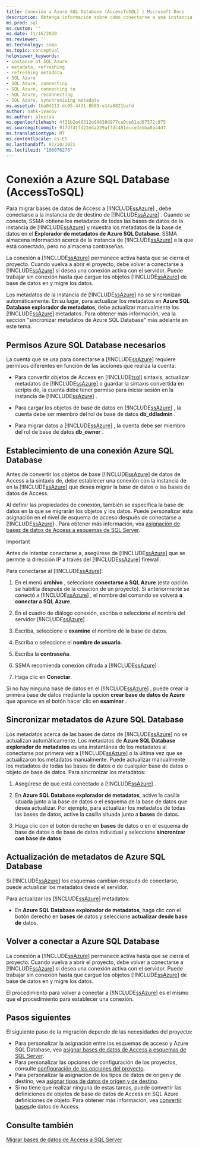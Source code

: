 ```yaml
---
title: Conexión a Azure SQL Database (AccessToSQL) | Microsoft Docs
description: Obtenga información sobre cómo conectarse a una instancia de destino de Azure SQL Database para migrar bases de datos de Access. SSMA obtiene metadatos acerca de las bases de datos en Azure SQL Database.
ms.prod: sql
ms.custom: ''
ms.date: 11/16/2020
ms.reviewer: ''
ms.technology: ssma
ms.topic: conceptual
helpviewer_keywords:
- instance of SQL Azure
- metadata, refreshing
- refreshing metadata
- SQL Azure
- SQL Azure, connecting
- SQL Azure, connecting to
- SQL Azure, reconnecting
- SQL Azure, synchronizing metadata
ms.assetid: 1ba0d113-dc05-4431-8689-e14a8821bafd
author: nahk-ivanov
ms.author: alexiva
ms.openlocfilehash: 4f31b2e46312e89830d977ca0ce61ad07572c875
ms.sourcegitcommit: 917df4ffd22e4a229af7dc481dcce3ebba0aa4d7
ms.translationtype: MT
ms.contentlocale: es-ES
ms.lasthandoff: 02/10/2021
ms.locfileid: "100076276"
---
```

# <a name="connecting-to-azure-sql-database-accesstosql"></a>Conexión a Azure SQL Database (AccessToSQL)

Para migrar bases de datos de Access a [!INCLUDE[ssAzure](../../includes/ssazure_md.md)] , debe conectarse a la instancia de de destino de [!INCLUDE[ssAzure](../../includes/ssazure_md.md)] . Cuando se conecta, SSMA obtiene los metadatos de todas las bases de datos de la instancia de [!INCLUDE[ssAzure](../../includes/ssazure_md.md)] y muestra los metadatos de la base de datos en el **Explorador de metadatos de Azure SQL Database**. SSMA almacena información acerca de la instancia de [!INCLUDE[ssAzure](../../includes/ssazure_md.md)] a la que está conectado, pero no almacena contraseñas.

La conexión a [!INCLUDE[ssAzure](../../includes/ssazure_md.md)] permanece activa hasta que se cierra el proyecto. Cuando vuelva a abrir el proyecto, debe volver a conectarse a [!INCLUDE[ssAzure](../../includes/ssazure_md.md)] si desea una conexión activa con el servidor. Puede trabajar sin conexión hasta que cargue los objetos [!INCLUDE[ssAzure](../../includes/ssazure_md.md)] de base de datos en y migre los datos.

Los metadatos de la instancia de [!INCLUDE[ssAzure](../../includes/ssazure_md.md)] no se sincronizan automáticamente. En su lugar, para actualizar los metadatos en **Azure SQL Database explorador de metadatos**, debe actualizar manualmente los [!INCLUDE[ssAzure](../../includes/ssazure_md.md)] metadatos. Para obtener más información, vea la sección "sincronizar metadatos de Azure SQL Database" más adelante en este tema.

## <a name="required-azure-sql-database-permissions"></a>Permisos Azure SQL Database necesarios

La cuenta que se usa para conectarse a [!INCLUDE[ssAzure](../../includes/ssazure_md.md)] requiere permisos diferentes en función de las acciones que realiza la cuenta:

- Para convertir objetos de Access en [!INCLUDE[tsql](../../includes/tsql-md.md)] sintaxis, actualizar metadatos de [!INCLUDE[ssAzure](../../includes/ssazure_md.md)] o guardar la sintaxis convertida en scripts de, la cuenta debe tener permiso para iniciar sesión en la instancia de [!INCLUDE[ssAzure](../../includes/ssazure_md.md)] .

- Para cargar los objetos de base de datos en [!INCLUDE[ssAzure](../../includes/ssazure_md.md)] , la cuenta debe ser miembro del rol de base de datos **db_ddladmin** .

- Para migrar datos a [!INCLUDE[ssAzure](../../includes/ssazure_md.md)] , la cuenta debe ser miembro del rol de base de datos **db_owner** .

## <a name="establishing-an-azure-sql-database-connection"></a>Establecimiento de una conexión Azure SQL Database

Antes de convertir los objetos de base [!INCLUDE[ssAzure](../../includes/ssazure_md.md)] de datos de Access a la sintaxis de, debe establecer una conexión con la instancia de en la [!INCLUDE[ssAzure](../../includes/ssazure_md.md)] que desea migrar la base de datos o las bases de datos de Access.

Al definir las propiedades de conexión, también se especifica la base de datos en la que se migrarán los objetos y los datos. Puede personalizar esta asignación en el nivel de esquema de acceso después de conectarse a [!INCLUDE[ssAzure](../../includes/ssazure_md.md)] . Para obtener más información, vea [asignación de bases de datos de Access a esquemas de SQL Server](mapping-source-and-target-databases-accesstosql.md).
  
> [!IMPORTANT]
> Antes de intentar conectarse a, asegúrese de [!INCLUDE[ssAzure](../../includes/ssazure_md.md)] que se permite la dirección IP a través del [!INCLUDE[ssAzure](../../includes/ssazure_md.md)] firewall.
  
Para conectarse al [!INCLUDE[ssAzure](../../includes/ssazure_md.md)]:

1. En el menú **archivo** , seleccione **conectarse a SQL Azure** (esta opción se habilita después de la creación de un proyecto).
   Si anteriormente se conectó a [!INCLUDE[ssAzure](../../includes/ssazure_md.md)] , el nombre del comando se volverá **a conectar a SQL Azure**.

2. En el cuadro de diálogo conexión, escriba o seleccione el nombre del servidor [!INCLUDE[ssAzure](../../includes/ssazure_md.md)] .

3. Escriba, seleccione o **examine** el nombre de la base de datos.

4. Escriba o seleccione el **nombre de usuario**.

5. Escriba la **contraseña**.

6. SSMA recomienda conexión cifrada a [!INCLUDE[ssAzure](../../includes/ssazure_md.md)] .

7. Haga clic en **Conectar**.
  
Si no hay ninguna base de datos en el [!INCLUDE[ssAzure](../../includes/ssazure_md.md)] , puede crear la primera base de datos mediante la opción **crear base de datos de Azure** que aparece en el botón hacer clic en **examinar** .

## <a name="synchronizing-azure-sql-database-metadata"></a>Sincronizar metadatos de Azure SQL Database

Los metadatos acerca de las bases de datos de [!INCLUDE[ssAzure](../../includes/ssazure_md.md)] no se actualizan automáticamente. Los metadatos de **Azure SQL Database explorador de metadatos** es una instantánea de los metadatos al conectarse por primera vez a [!INCLUDE[ssAzure](../../includes/ssazure_md.md)] o la última vez que se actualizaron los metadatos manualmente. Puede actualizar manualmente los metadatos de todas las bases de datos o de cualquier base de datos o objeto de base de datos. Para sincronizar los metadatos:

1. Asegúrese de que está conectado a [!INCLUDE[ssAzure](../../includes/ssazure_md.md)] .

2. En **Azure SQL Database explorador de metadatos**, active la casilla situada junto a la base de datos o el esquema de la base de datos que desea actualizar.
   Por ejemplo, para actualizar los metadatos de todas las bases de datos, active la casilla situada junto a **bases** de datos.

3. Haga clic con el botón derecho en **bases** de datos o en el esquema de base de datos o de base de datos individual y seleccione **sincronizar con base de datos**.

## <a name="refreshing-azure-sql-database-metadata"></a>Actualización de metadatos de Azure SQL Database

Si [!INCLUDE[ssAzure](../../includes/ssazure_md.md)] los esquemas cambian después de conectarse, puede actualizar los metadatos desde el servidor.

Para actualizar los [!INCLUDE[ssAzure](../../includes/ssazure_md.md)] metadatos:

- En **Azure SQL Database explorador de metadatos**, haga clic con el botón derecho en **bases** de datos y seleccione **actualizar desde base de** datos.

## <a name="reconnecting-to-azure-sql-database"></a>Volver a conectar a Azure SQL Database

La conexión a [!INCLUDE[ssAzure](../../includes/ssazure_md.md)] permanece activa hasta que se cierra el proyecto. Cuando vuelva a abrir el proyecto, debe volver a conectarse a [!INCLUDE[ssAzure](../../includes/ssazure_md.md)] si desea una conexión activa con el servidor. Puede trabajar sin conexión hasta que cargue los objetos [!INCLUDE[ssAzure](../../includes/ssazure_md.md)] de base de datos en y migre los datos.

El procedimiento para volver a conectar a [!INCLUDE[ssAzure](../../includes/ssazure_md.md)] es el mismo que el procedimiento para establecer una conexión.

## <a name="next-steps"></a>Pasos siguientes

El siguiente paso de la migración depende de las necesidades del proyecto:

- Para personalizar la asignación entre los esquemas de acceso y Azure SQL Database, vea [asignar bases de datos de Access a esquemas de SQL Server](mapping-source-and-target-databases-accesstosql.md).
- Para personalizar las opciones de configuración de los proyectos, consulte [configuración de las opciones del proyecto](setting-conversion-and-migration-options-accesstosql.md).
- Para personalizar la asignación de los tipos de datos de origen y de destino, vea [asignar tipos de datos de origen y de destino](mapping-source-and-target-data-types-accesstosql.md).
- Si no tiene que realizar ninguna de estas tareas, puede convertir las definiciones de objetos de base de datos de Access en SQL Azure definiciones de objeto. Para obtener más información, vea [convertir bases](converting-access-database-objects-accesstosql.md)de datos de Access.

## <a name="see-also"></a>Consulte también

[Migrar bases de datos de Access a SQL Server](migrating-access-databases-to-sql-server-azure-sql-db-accesstosql.md)

